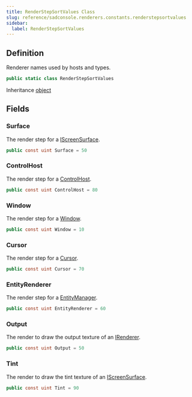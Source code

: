 ```yaml
---
title: RenderStepSortValues Class
slug: reference/sadconsole.renderers.constants.renderstepsortvalues
sidebar:
  label: RenderStepSortValues
---
```

## Definition

Renderer names used by hosts and types.

```csharp title="C#"
public static class RenderStepSortValues
```

Inheritance [object](https://learn.microsoft.com/dotnet/api/system.object/)

## Fields

### Surface

The render step for a [IScreenSurface](../sadconsole.iscreensurface/).

```csharp title="C#"
public const uint Surface = 50
```

### ControlHost

The render step for a [ControlHost](../sadconsole.ui.controlhost/).

```csharp title="C#"
public const uint ControlHost = 80
```

### Window

The render step for a [Window](../sadconsole.ui.window/).

```csharp title="C#"
public const uint Window = 10
```

### Cursor

The render step for a [Cursor](../sadconsole.components.cursor/).

```csharp title="C#"
public const uint Cursor = 70
```

### EntityRenderer

The render step for a [EntityManager](../sadconsole.entities.entitymanager/).

```csharp title="C#"
public const uint EntityRenderer = 60
```

### Output

The render to draw the output texture of an [IRenderer](../sadconsole.renderers.irenderer/).

```csharp title="C#"
public const uint Output = 50
```

### Tint

The render to draw the tint texture of an [IScreenSurface](../sadconsole.iscreensurface/).

```csharp title="C#"
public const uint Tint = 90
```